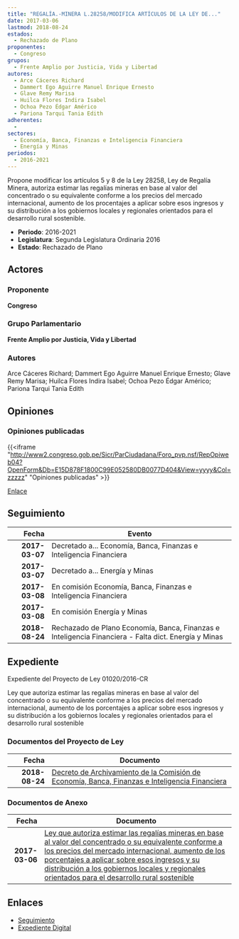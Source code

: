 ```yaml
---
title: "REGALÍA.-MINERA L.28258/MODIFICA ARTÍCULOS DE LA LEY DE..."
date: 2017-03-06
lastmod: 2018-08-24
estados: 
  - Rechazado de Plano
proponentes: 
  - Congreso
grupos: 
  - Frente Amplio por Justicia, Vida y Libertad
autores: 
  - Arce Cáceres Richard
  - Dammert Ego Aguirre Manuel Enrique Ernesto
  - Glave Remy Marisa
  - Huilca Flores Indira Isabel
  - Ochoa Pezo Édgar Américo
  - Pariona Tarqui Tania Edith
adherentes: 
  - 
sectores: 
  - Economía, Banca, Finanzas e Inteligencia Financiera
  - Energía y Minas
periodos: 
  - 2016-2021
---
```


Propone modificar los artículos 5 y 8 de la Ley 28258, Ley de Regalía Minera, autoriza estimar las regalías mineras en base al valor del concentrado o su equivalente conforme a los precios del mercado internacional, aumento de los procentajes a aplicar sobre esos ingresos y su distribución a los gobiernos locales y regionales orientados para el desarrollo rural sostenible.

- **Periodo**: 2016-2021
- **Legislatura**: Segunda Legislatura Ordinaria 2016
- **Estado**: Rechazado de Plano

## Actores

### Proponente

**Congreso**

### Grupo Parlamentario

**Frente Amplio por Justicia, Vida y Libertad**

### Autores

Arce Cáceres Richard; Dammert Ego Aguirre Manuel Enrique Ernesto; Glave Remy Marisa; Huilca Flores Indira Isabel; Ochoa Pezo Édgar Américo; Pariona Tarqui Tania Edith


## Opiniones

### Opiniones publicadas

{{<iframe "http://www2.congreso.gob.pe/Sicr/ParCiudadana/Foro_pvp.nsf/RepOpiweb04?OpenForm&Db=E15D878F1800C99E052580DB0077D404&View=yyyy&Col=zzzzz" "Opiniones publicadas" >}}

[Enlace](http://www2.congreso.gob.pe/Sicr/ParCiudadana/Foro_pvp.nsf/RepOpiweb04?OpenForm&Db=E15D878F1800C99E052580DB0077D404&View=yyyy&Col=zzzzz)

## Seguimiento

| Fecha | Evento |
|------:|--------|
| **2017-03-07** | Decretado a... Economía, Banca, Finanzas e Inteligencia Financiera|
| **2017-03-07** | Decretado a... Energía y Minas|
| **2017-03-08** | En comisión Economía, Banca, Finanzas e Inteligencia Financiera|
| **2017-03-08** | En comisión Energía y Minas|
| **2018-08-24** | Rechazado de Plano Economía, Banca, Finanzas e Inteligencia Financiera - Falta dict. Energía y Minas|


## Expediente

Expediente del Proyecto de Ley 01020/2016-CR

Ley que autoriza estimar las regalías mineras en base al valor del concentrado o su equivalente conforme a los precios del mercado internacional, aumento de los porcentajes a aplicar sobre esos ingresos y su distribución a los gobiernos locales y regionales orientados para el desarrollo rural sostenible


### Documentos del Proyecto de Ley

| Fecha | Documento |
|------:|--------|
| **2018-08-24** | [Decreto de Archivamiento de la Comisión de Economía, Banca, Finanzas e Inteligencia Financiera](http://www.leyes.congreso.gob.pe/Documentos/2016_2021/Decretos/Archivamiento/DA0102020180824.pdf) |

### Documentos de Anexo

| Fecha | Documento |
|------:|--------|
| **2017-03-06** | [Ley que autoriza estimar las regalías mineras en base al valor del concentrado o su equivalente conforme a los precios del mercado internacional, aumento de los porcentajes a aplicar sobre esos ingresos y su distribución a los gobiernos locales y regionales orientados para el desarrollo rural sostenible](http://www.leyes.congreso.gob.pe/Documentos/2016_2021/Proyectos_de_Ley_y_de_Resoluciones_Legislativas/PL0102020170306..pdf) |

## Enlaces 

- [Seguimiento](http://www2.congreso.gob.pe/Sicr/TraDocEstProc/CLProLey2016.nsf/f7fff46988ca05b1052578e100829cc7/fc7983270f0660ff052580db00768181?OpenDocument)
- [Expediente Digital](http://www2.congreso.gob.pe/Sicr/TraDocEstProc/CLProLey2016.nsf/f7fff46988ca05b1052578e100829cc7/fc7983270f0660ff052580db00768181?OpenDocument&Click=05257FB7005EB655.eb71d0cf91d8294e05256cdf006b5706/$Body/0.1C6C)
